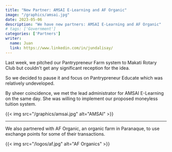 ```yaml
---
title: "New Partner: AMSAI E-Learning and AF Organic"
image: "/graphics/amsai.jpg"
date: 2023-05-06
description: "We have new partners: AMSAI E-Learning and AF Organic"
# tags: ['Government']
categories: ['Partners']
writer:
  name: Juan
  link: https://www.linkedin.com/in/jundalisay/
---
```




Last week, we pitched our Pantrypreneur Farm system to Makati Rotary Club but couldn't get any significant reception for the idea. 

So we decided to pause it and focus on Pantrypreneur Educate which was relatively undeveloped.

By sheer coincidence, we met the lead administrator for AMSAI E-Learning on the same day. She was willing to implement our proposed moneyless tuition system. 

{{< img src="/graphics/amsai.jpg" alt="AMSAI"  >}}

---

We also partnered with AF Organic, an organic farm in Paranaque, to use exchange points for some of their transactions. 

{{< img src="/logos/af.jpg" alt="AF Organics"  >}}
